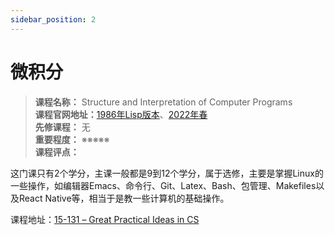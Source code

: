 ```yaml
---
sidebar_position: 2
---
```


# 微积分





>**课程名称：** Structure and Interpretation of Computer Programs  
**课程官网地址：**[1986年Lisp版本](https://inst.eecs.berkeley.edu/~cs61c/su21/)、[2022年春](https://cs61c.org/sp22/)  
**先修课程：** 无  
**重要程度：** ※※※※※  
**课程评点：** 


这门课只有2个学分，主课一般都是9到12个学分，属于选修，主要是掌握Linux的一些操作，如编辑器Emacs、命令行、Git、Latex、Bash、包管理、Makefiles以及React Native等，相当于是教一些计算机的基础操作。


课程地址：[15-131 – Great Practical Ideas in CS](https://www.cs.cmu.edu/~15131/f17/)




